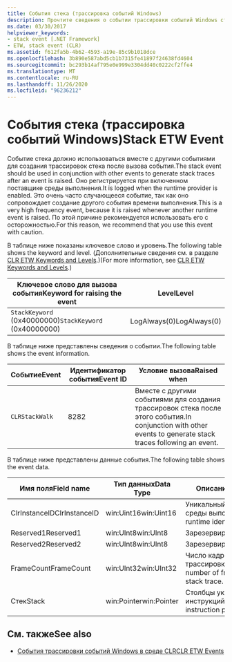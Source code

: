 ```yaml
---
title: События стека (трассировка событий Windows)
description: Прочтите сведения о событии трассировки событий Windows стека, которое следует использовать вместе с другими событиями для создания трассировок стека после возникновения события.
ms.date: 03/30/2017
helpviewer_keywords:
- stack event [.NET Framework]
- ETW, stack event (CLR)
ms.assetid: f612fa5b-4b62-4593-a19e-85c9b1018dce
ms.openlocfilehash: 3b890e587abd5cb1b7315fe41897f24638fd4604
ms.sourcegitcommit: bc293b14af795e0e999e3304dd40c0222cf2ffe4
ms.translationtype: MT
ms.contentlocale: ru-RU
ms.lasthandoff: 11/26/2020
ms.locfileid: "96236212"
---
```

# <a name="stack-etw-event"></a><span data-ttu-id="2f1e2-103">События стека (трассировка событий Windows)</span><span class="sxs-lookup"><span data-stu-id="2f1e2-103">Stack ETW Event</span></span>

<span data-ttu-id="2f1e2-104">Событие стека должно использоваться вместе с другими событиями для создания трассировок стека после вызова события.</span><span class="sxs-lookup"><span data-stu-id="2f1e2-104">The stack event should be used in conjunction with other events to generate stack traces after an event is raised.</span></span> <span data-ttu-id="2f1e2-105">Оно регистрируется при включенном поставщике среды выполнения.</span><span class="sxs-lookup"><span data-stu-id="2f1e2-105">It is logged when the runtime provider is enabled.</span></span> <span data-ttu-id="2f1e2-106">Это очень часто случающееся событие, так как оно сопровождает создание другого события времени выполнения.</span><span class="sxs-lookup"><span data-stu-id="2f1e2-106">This is a very high frequency event, because it is raised whenever another runtime event is raised.</span></span> <span data-ttu-id="2f1e2-107">По этой причине рекомендуется использовать его с осторожностью.</span><span class="sxs-lookup"><span data-stu-id="2f1e2-107">For this reason, we recommend that you use this event with caution.</span></span>  
  
 <span data-ttu-id="2f1e2-108">В таблице ниже показаны ключевое слово и уровень.</span><span class="sxs-lookup"><span data-stu-id="2f1e2-108">The following table shows the keyword and level.</span></span> <span data-ttu-id="2f1e2-109">(Дополнительные сведения см. в разделе [CLR ETW Keywords and Levels](clr-etw-keywords-and-levels.md).)</span><span class="sxs-lookup"><span data-stu-id="2f1e2-109">(For more information, see [CLR ETW Keywords and Levels](clr-etw-keywords-and-levels.md).)</span></span>  
  
|<span data-ttu-id="2f1e2-110">Ключевое слово для вызова события</span><span class="sxs-lookup"><span data-stu-id="2f1e2-110">Keyword for raising the event</span></span>|<span data-ttu-id="2f1e2-111">Level</span><span class="sxs-lookup"><span data-stu-id="2f1e2-111">Level</span></span>|  
|-----------------------------------|-----------|  
|<span data-ttu-id="2f1e2-112">`StackKeyword` (0x40000000)</span><span class="sxs-lookup"><span data-stu-id="2f1e2-112">`StackKeyword` (0x40000000)</span></span>|<span data-ttu-id="2f1e2-113">LogAlways(0)</span><span class="sxs-lookup"><span data-stu-id="2f1e2-113">LogAlways(0)</span></span>|  
  
 <span data-ttu-id="2f1e2-114">В таблице ниже представлены сведения о событии.</span><span class="sxs-lookup"><span data-stu-id="2f1e2-114">The following table shows the event information.</span></span>  
  
|<span data-ttu-id="2f1e2-115">Событие</span><span class="sxs-lookup"><span data-stu-id="2f1e2-115">Event</span></span>|<span data-ttu-id="2f1e2-116">Идентификатор события</span><span class="sxs-lookup"><span data-stu-id="2f1e2-116">Event ID</span></span>|<span data-ttu-id="2f1e2-117">Условие вызова</span><span class="sxs-lookup"><span data-stu-id="2f1e2-117">Raised when</span></span>|  
|-----------|--------------|-----------------|  
|`CLRStackWalk`|<span data-ttu-id="2f1e2-118">82</span><span class="sxs-lookup"><span data-stu-id="2f1e2-118">82</span></span>|<span data-ttu-id="2f1e2-119">Вместе с другими событиями для создания трассировок стека после этого события.</span><span class="sxs-lookup"><span data-stu-id="2f1e2-119">In conjunction with other events to generate stack traces following an event.</span></span>|  
  
 <span data-ttu-id="2f1e2-120">В таблице ниже представлены данные события.</span><span class="sxs-lookup"><span data-stu-id="2f1e2-120">The following table shows the event data.</span></span>  
  
|<span data-ttu-id="2f1e2-121">Имя поля</span><span class="sxs-lookup"><span data-stu-id="2f1e2-121">Field name</span></span>|<span data-ttu-id="2f1e2-122">Тип данных</span><span class="sxs-lookup"><span data-stu-id="2f1e2-122">Data Type</span></span>|<span data-ttu-id="2f1e2-123">Описание</span><span class="sxs-lookup"><span data-stu-id="2f1e2-123">Description</span></span>|  
|----------------|---------------|-----------------|  
|<span data-ttu-id="2f1e2-124">ClrInstanceID</span><span class="sxs-lookup"><span data-stu-id="2f1e2-124">ClrInstanceID</span></span>|<span data-ttu-id="2f1e2-125">win:Uint16</span><span class="sxs-lookup"><span data-stu-id="2f1e2-125">win:Uint16</span></span>|<span data-ttu-id="2f1e2-126">Уникальный идентификатор среды выполнения.</span><span class="sxs-lookup"><span data-stu-id="2f1e2-126">Unique runtime identifier.</span></span>|  
|<span data-ttu-id="2f1e2-127">Reserved1</span><span class="sxs-lookup"><span data-stu-id="2f1e2-127">Reserved1</span></span>|<span data-ttu-id="2f1e2-128">win:UInt8</span><span class="sxs-lookup"><span data-stu-id="2f1e2-128">win:UInt8</span></span>|<span data-ttu-id="2f1e2-129">Зарезервировано.</span><span class="sxs-lookup"><span data-stu-id="2f1e2-129">Reserved.</span></span>|  
|<span data-ttu-id="2f1e2-130">Reserved2</span><span class="sxs-lookup"><span data-stu-id="2f1e2-130">Reserved2</span></span>|<span data-ttu-id="2f1e2-131">win:UInt8</span><span class="sxs-lookup"><span data-stu-id="2f1e2-131">win:UInt8</span></span>|<span data-ttu-id="2f1e2-132">Зарезервировано.</span><span class="sxs-lookup"><span data-stu-id="2f1e2-132">Reserved.</span></span>|  
|<span data-ttu-id="2f1e2-133">FrameCount</span><span class="sxs-lookup"><span data-stu-id="2f1e2-133">FrameCount</span></span>|<span data-ttu-id="2f1e2-134">win:UInt32</span><span class="sxs-lookup"><span data-stu-id="2f1e2-134">win:UInt32</span></span>|<span data-ttu-id="2f1e2-135">Число кадров в трассировке стека.</span><span class="sxs-lookup"><span data-stu-id="2f1e2-135">The number of frames in the stack trace.</span></span>|  
|<span data-ttu-id="2f1e2-136">Стек</span><span class="sxs-lookup"><span data-stu-id="2f1e2-136">Stack</span></span>|<span data-ttu-id="2f1e2-137">win:Pointer</span><span class="sxs-lookup"><span data-stu-id="2f1e2-137">win:Pointer</span></span>|<span data-ttu-id="2f1e2-138">Столбцы указателей инструкций.</span><span class="sxs-lookup"><span data-stu-id="2f1e2-138">Columns of instruction pointers.</span></span>|  
  
## <a name="see-also"></a><span data-ttu-id="2f1e2-139">См. также</span><span class="sxs-lookup"><span data-stu-id="2f1e2-139">See also</span></span>

- [<span data-ttu-id="2f1e2-140">События трассировки событий Windows в среде CLR</span><span class="sxs-lookup"><span data-stu-id="2f1e2-140">CLR ETW Events</span></span>](clr-etw-events.md)
